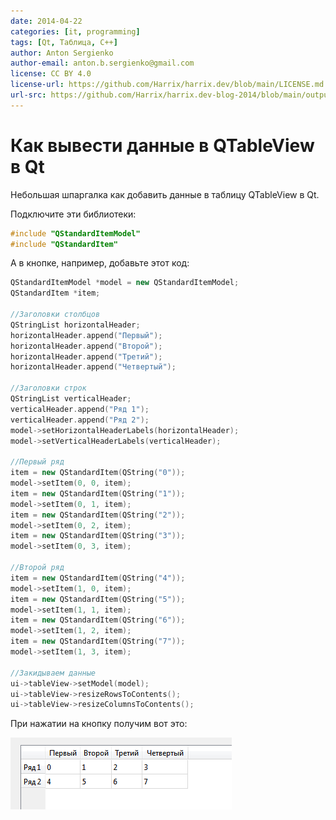 ```yaml
---
date: 2014-04-22
categories: [it, programming]
tags: [Qt, Таблица, C++]
author: Anton Sergienko
author-email: anton.b.sergienko@gmail.com
license: CC BY 4.0
license-url: https://github.com/Harrix/harrix.dev/blob/main/LICENSE.md
url-src: https://github.com/Harrix/harrix.dev-blog-2014/blob/main/output-data-to-qtableview/output-data-to-qtableview.md
---
```


# Как вывести данные в QTableView в Qt

Небольшая шпаргалка как добавить данные в таблицу QTableView в Qt.

Подключите эти библиотеки:

```cpp
#include "QStandardItemModel"
#include "QStandardItem"
```

А в кнопке, например, добавьте этот код:

```cpp
QStandardItemModel *model = new QStandardItemModel;
QStandardItem *item;

//Заголовки столбцов
QStringList horizontalHeader;
horizontalHeader.append("Первый");
horizontalHeader.append("Второй");
horizontalHeader.append("Третий");
horizontalHeader.append("Четвертый");

//Заголовки строк
QStringList verticalHeader;
verticalHeader.append("Ряд 1");
verticalHeader.append("Ряд 2");
model->setHorizontalHeaderLabels(horizontalHeader);
model->setVerticalHeaderLabels(verticalHeader);

//Первый ряд
item = new QStandardItem(QString("0"));
model->setItem(0, 0, item);
item = new QStandardItem(QString("1"));
model->setItem(0, 1, item);
item = new QStandardItem(QString("2"));
model->setItem(0, 2, item);
item = new QStandardItem(QString("3"));
model->setItem(0, 3, item);

//Второй ряд
item = new QStandardItem(QString("4"));
model->setItem(1, 0, item);
item = new QStandardItem(QString("5"));
model->setItem(1, 1, item);
item = new QStandardItem(QString("6"));
model->setItem(1, 2, item);
item = new QStandardItem(QString("7"));
model->setItem(1, 3, item);

//Закидываем данные
ui->tableView->setModel(model);
ui->tableView->resizeRowsToContents();
ui->tableView->resizeColumnsToContents();
```

При нажатии на кнопку получим вот это:

![Таблица с данными](img/table.png)
